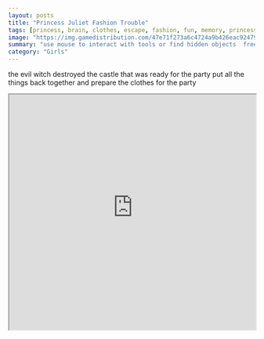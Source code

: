 ```yaml
---
layout: posts
title: "Princess Juliet Fashion Trouble"
tags: [princess, brain, clothes, escape, fashion, fun, memory, princess, skill, juliet, free, online, games, oyna, game, free, games, play, play, games]
image: "https://img.gamedistribution.com/47e71f273a6c4724a9b426eac9247903.jpg"
summary: "use mouse to interact with tools or find hidden objects  free online games oyna game free games play play games"
category: "Girls"
---
```


the evil witch destroyed the castle that was ready for the party put all the things back together and prepare the clothes for the party

<iframe width="100%" height="480px;" src="https://html5.gamedistribution.com/47e71f273a6c4724a9b426eac9247903/"></iframe>